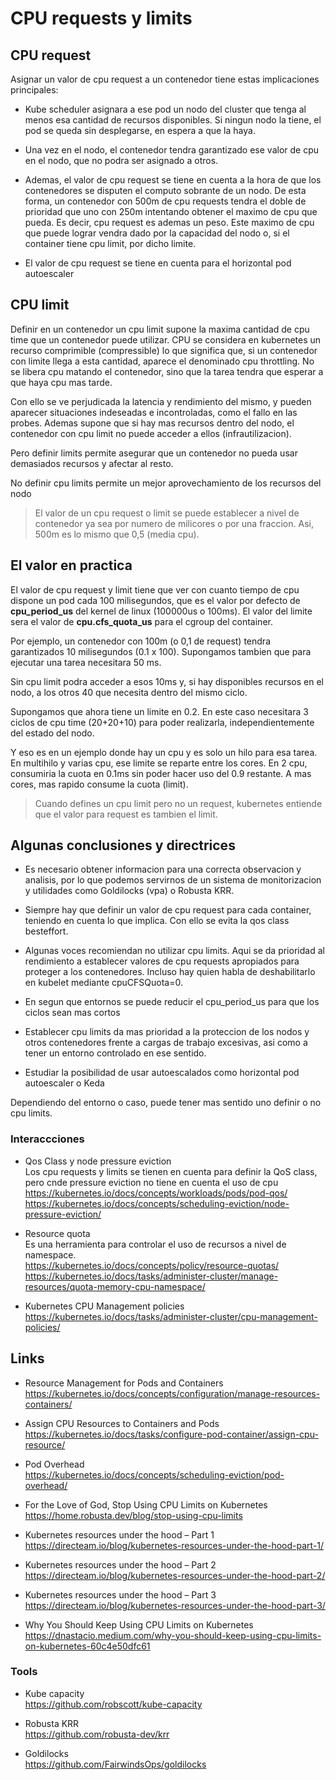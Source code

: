 # CPU requests y limits

## CPU request

Asignar un valor de cpu request a un contenedor tiene estas implicaciones principales:

- Kube scheduler asignara a ese pod un nodo del cluster que tenga al menos esa cantidad de recursos disponibles. Si ningun nodo la tiene, el pod se queda sin desplegarse, en espera a que la haya.

- Una vez en el nodo, el contenedor tendra garantizado ese valor de cpu en el nodo, que no podra ser asignado a otros.

- Ademas, el valor de cpu request se tiene en cuenta a la hora de que los contenedores se disputen el computo sobrante de un nodo. De esta forma, un contenedor con 500m de cpu requests tendra el doble de prioridad que uno con 250m intentando obtener el maximo de cpu que pueda. Es decir, cpu request es ademas un peso. Este maximo de cpu que puede lograr vendra dado por la capacidad del nodo o, si el container tiene cpu limit, por dicho limite.

- El valor de cpu request se tiene en cuenta para el horizontal pod autoescaler

## CPU limit

Definir en un contenedor un cpu limit supone la maxima cantidad de cpu time que un contenedor puede utilizar. CPU se considera en kubernetes un recurso comprimible (compressible) lo que significa que, si un contenedor con limite llega a esta cantidad, aparece el denominado cpu throttling.
No se libera cpu matando el contenedor, sino que la tarea tendra que esperar a que haya cpu mas tarde.

Con ello se ve perjudicada la latencia y rendimiento del mismo, y pueden aparecer situaciones indeseadas e incontroladas, como el fallo en las probes. Ademas supone que si hay mas recursos dentro del nodo, el contenedor con cpu limit no puede acceder a ellos (infrautilizacion).

Pero definir limits permite asegurar que un contenedor no pueda usar demasiados recursos y afectar al resto.

No definir cpu limits permite un mejor aprovechamiento de los recursos del nodo

> El valor de un cpu request o limit se puede establecer a nivel de contenedor ya sea por numero de milicores o por una fraccion. Asi, 500m es lo mismo que 0,5 (media cpu).

## El valor en practica

El valor de cpu request y limit tiene que ver con cuanto tiempo de cpu dispone un pod cada 100 milisegundos, que es el valor por defecto de **cpu_period_us** del kernel de linux (100000us o 100ms). El valor del limite sera el valor de **cpu.cfs_quota_us** para el cgroup del container.

Por ejemplo, un contenedor con 100m (o 0,1 de request) tendra garantizados 10 milisegundos (0.1 x 100).
Supongamos tambien que para ejecutar una tarea necesitara 50 ms.

Sin cpu limit podra acceder a esos 10ms y, si hay disponibles recursos en el nodo, a los otros 40 que necesita dentro del mismo ciclo.

Supongamos que ahora tiene un limite en 0.2. En este caso necesitara 3 ciclos de cpu time (20+20+10) para poder realizarla, independientemente del estado del nodo.

Y eso es en un ejemplo donde hay un cpu y es solo un hilo para esa tarea. En multihilo y varias cpu, ese limite se reparte entre los cores.
En 2 cpu, consumiria la cuota en 0.1ms sin poder hacer uso del 0.9 restante. A mas cores, mas rapido consume la cuota (limit).

> Cuando defines un cpu limit pero no un request, kubernetes entiende que el valor para request es tambien el limit.

## Algunas conclusiones y directrices

- Es necesario obtener informacion para una correcta observacion y analisis, por lo que podemos servirnos de un sistema de monitorizacion y utilidades como Goldilocks (vpa) o Robusta KRR.

- Siempre hay que definir un valor de cpu request para cada container, teniendo en cuenta lo que implica. Con ello se evita la qos class besteffort.

- Algunas voces recomiendan no utilizar cpu limits. Aqui se da prioridad al rendimiento a establecer valores de cpu requests apropiados para proteger a los contenedores. Incluso hay quien habla de deshabilitarlo en kubelet mediante cpuCFSQuota=0.

- En segun que entornos se puede reducir el cpu_period_us para que los ciclos sean mas cortos

- Establecer cpu limits da mas prioridad a la proteccion de los nodos y otros contenedores frente a cargas de trabajo excesivas, asi como a tener un entorno controlado en ese sentido.

- Estudiar la posibilidad de usar autoescalados como horizontal pod autoescaler o Keda

Dependiendo del entorno o caso, puede tener mas sentido uno definir o no cpu limits.

### Interaccciones

- Qos Class y node pressure eviction  
Los cpu requests y limits se tienen en cuenta para definir la QoS class, pero cnde pressure eviction no tiene en cuenta el uso de cpu  
<https://kubernetes.io/docs/concepts/workloads/pods/pod-qos/>
<https://kubernetes.io/docs/concepts/scheduling-eviction/node-pressure-eviction/>

- Resource quota  
Es una herramienta para controlar el uso de recursos a nivel de namespace.  
<https://kubernetes.io/docs/concepts/policy/resource-quotas/>
<https://kubernetes.io/docs/tasks/administer-cluster/manage-resources/quota-memory-cpu-namespace/>

- Kubernetes CPU Management policies  
<https://kubernetes.io/docs/tasks/administer-cluster/cpu-management-policies/>

## Links

- Resource Management for Pods and Containers  
<https://kubernetes.io/docs/concepts/configuration/manage-resources-containers/>

- Assign CPU Resources to Containers and Pods  
<https://kubernetes.io/docs/tasks/configure-pod-container/assign-cpu-resource/>

- Pod Overhead  
<https://kubernetes.io/docs/concepts/scheduling-eviction/pod-overhead/>

- For the Love of God, Stop Using CPU Limits on Kubernetes  
<https://home.robusta.dev/blog/stop-using-cpu-limits>

- Kubernetes resources under the hood – Part 1  
<https://directeam.io/blog/kubernetes-resources-under-the-hood-part-1/>

- Kubernetes resources under the hood – Part 2  
<https://directeam.io/blog/kubernetes-resources-under-the-hood-part-2/>

- Kubernetes resources under the hood – Part 3  
<https://directeam.io/blog/kubernetes-resources-under-the-hood-part-3/>

- Why You Should Keep Using CPU Limits on Kubernetes  
<https://dnastacio.medium.com/why-you-should-keep-using-cpu-limits-on-kubernetes-60c4e50dfc61>

### Tools

- Kube capacity  
<https://github.com/robscott/kube-capacity>

- Robusta KRR  
<https://github.com/robusta-dev/krr>

- Goldilocks  
<https://github.com/FairwindsOps/goldilocks>
